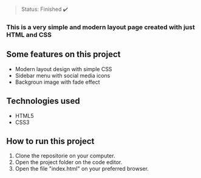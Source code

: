 

> Status: Finished ✔️

### This is a very simple and modern layout page created with just HTML and CSS

## Some features on this project

* Modern layout design with simple CSS
* Sidebar menu with social media icons
* Backgroun image with fade effect

## Technologies used

* HTML5
* CSS3

## How to run this project

1) Clone the repositorie on your computer.
2) Open the project folder on the code editor.
3) Open the file "index.html" on your preferred browser.
